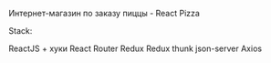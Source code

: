 Интернет-магазин по заказу пиццы - React Pizza

Stack:

ReactJS + хуки 
React Router
Redux
Redux thunk
json-server
Axios
